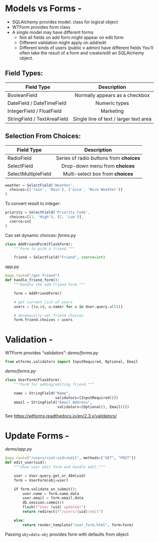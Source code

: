 # Models vs Forms -

- SQLAlchemy provides model: class for logical object
- WTForm provides form class
- A single model may have different forms
    - Not all fields on add form might appear on edit form
    - Different validation might apply on add/edit
    - Different kinds of users (public v admin) have different fields
You’ll often take the result of a form and create/edit an SQLAlchemy object.

## Field Types:
| Field Type                  | Description                            |   
| ----------------------------|:--------------------------------------:|    
| BooleanField                | Normally appears as a checkbox         |   
| DateField / DateTimeField   | Numeric types                          |   
| IntegerField / FloatField   | Marketing                              |   
| StringField / TextAreaField | Single line of text / larger text area | 

## Selection From Choices:
| Field Type           | Description                               |   
| ---------------------|:-----------------------------------------:|    
| RadioField           | Series of radio buttons from **choices**  |   
| SelectField          | Drop-down menu from **choices**           |   
| SelectMultipleField  | Multi-select box from **choices**         |   

```js
weather = SelectField('Weather',
  choices=[('rain', 'Rain'), ('nice', 'Nice Weather')]
)
```

To convert result to integer:
```js
priority = SelectField('Priority Code',
  choices=[(1, 'High'), (2, 'Low')],
  coerce=int
)
```

Can set dynamic choices:
_forms.py_
```python
class AddFriendForm(FlaskForm):
    """Form to pick a friend."""

    friend = SelectField("Friend", coerce=int)
```

_app.py_
```python
@app.route("/get-friend")
def handle_friend_form():
    """Handle the add-friend form."""

    form = AddFriendForm()

    # get current list of users
    users = [(u.id, u.name) for u in User.query.all()]

    # dynamically set friend choices
    form.friend.choices = users
```

# Validation - 
WTForm provides “validators”:
_demo/forms.py_
```python
from wtforms.validators import InputRequired, Optional, Email
```

_demo/forms.py_
```python
class UserForm(FlaskForm):
    """Form for adding/editing friend."""

    name = StringField("Name",
                       validators=[InputRequired()])
    email = StringField("Email Address",
                        validators=[Optional(), Email()])
```
See https://wtforms.readthedocs.io/en/2.3.x/validators/

# Update Forms -

_demo/app.py_
```python
@app.route("/users/<int:uid>/edit", methods=["GET", "POST"])
def edit_user(uid):
    """Show user edit form and handle edit."""

    user = User.query.get_or_404(uid)
    form = UserForm(obj=user)

    if form.validate_on_submit():
        user.name = form.name.data
        user.email = form.email.data
        db.session.commit()
        flash(f"User {uid} updated!")
        return redirect(f"/users/{uid}/edit")

    else:
        return render_template("user_form.html", form=form)
```

Passing `obj=data-obj` provides form with defaults from object

